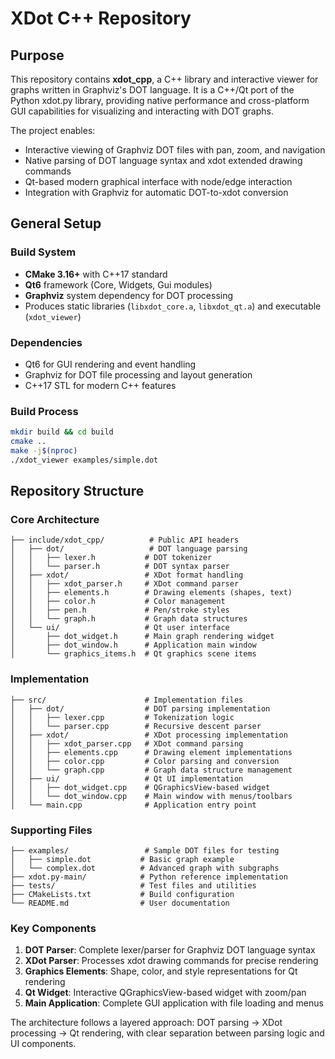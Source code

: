 # XDot C++ Repository

## Purpose

This repository contains **xdot_cpp**, a C++ library and interactive viewer for graphs written in Graphviz's DOT language. It is a C++/Qt port of the Python xdot.py library, providing native performance and cross-platform GUI capabilities for visualizing and interacting with DOT graphs.

The project enables:
- Interactive viewing of Graphviz DOT files with pan, zoom, and navigation
- Native parsing of DOT language syntax and xdot extended drawing commands
- Qt-based modern graphical interface with node/edge interaction
- Integration with Graphviz for automatic DOT-to-xdot conversion

## General Setup

### Build System
- **CMake 3.16+** with C++17 standard
- **Qt6** framework (Core, Widgets, Gui modules)
- **Graphviz** system dependency for DOT processing
- Produces static libraries (`libxdot_core.a`, `libxdot_qt.a`) and executable (`xdot_viewer`)

### Dependencies
- Qt6 for GUI rendering and event handling
- Graphviz for DOT file processing and layout generation
- C++17 STL for modern C++ features

### Build Process
```bash
mkdir build && cd build
cmake ..
make -j$(nproc)
./xdot_viewer examples/simple.dot
```

## Repository Structure

### Core Architecture
```
├── include/xdot_cpp/          # Public API headers
│   ├── dot/                   # DOT language parsing
│   │   ├── lexer.h           # DOT tokenizer
│   │   └── parser.h          # DOT syntax parser
│   ├── xdot/                 # XDot format handling
│   │   ├── xdot_parser.h     # XDot command parser
│   │   ├── elements.h        # Drawing elements (shapes, text)
│   │   ├── color.h           # Color management
│   │   ├── pen.h             # Pen/stroke styles
│   │   └── graph.h           # Graph data structures
│   └── ui/                   # Qt user interface
│       ├── dot_widget.h      # Main graph rendering widget
│       ├── dot_window.h      # Application main window
│       └── graphics_items.h  # Qt graphics scene items
```

### Implementation
```
├── src/                      # Implementation files
│   ├── dot/                  # DOT parsing implementation
│   │   ├── lexer.cpp         # Tokenization logic
│   │   └── parser.cpp        # Recursive descent parser
│   ├── xdot/                 # XDot processing implementation
│   │   ├── xdot_parser.cpp   # XDot command parsing
│   │   ├── elements.cpp      # Drawing element implementations
│   │   ├── color.cpp         # Color parsing and conversion
│   │   └── graph.cpp         # Graph data structure management
│   ├── ui/                   # Qt UI implementation
│   │   ├── dot_widget.cpp    # QGraphicsView-based widget
│   │   └── dot_window.cpp    # Main window with menus/toolbars
│   └── main.cpp              # Application entry point
```

### Supporting Files
```
├── examples/                 # Sample DOT files for testing
│   ├── simple.dot           # Basic graph example
│   └── complex.dot          # Advanced graph with subgraphs
├── xdot.py-main/            # Python reference implementation
├── tests/                   # Test files and utilities
├── CMakeLists.txt           # Build configuration
└── README.md                # User documentation
```

### Key Components

1. **DOT Parser**: Complete lexer/parser for Graphviz DOT language syntax
2. **XDot Parser**: Processes xdot drawing commands for precise rendering
3. **Graphics Elements**: Shape, color, and style representations for Qt rendering
4. **Qt Widget**: Interactive QGraphicsView-based widget with zoom/pan
5. **Main Application**: Complete GUI application with file loading and menus

The architecture follows a layered approach: DOT parsing → XDot processing → Qt rendering, with clear separation between parsing logic and UI components.